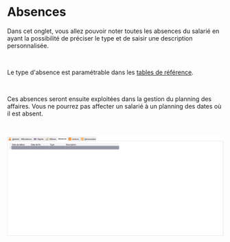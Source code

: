 # Absences

Dans cet onglet, vous allez pouvoir noter toutes les absences du salarié 
 en ayant la possibilité de préciser le type et de saisir une description 
 personnalisée.


 


Le type d'absence est paramétrable dans les [tables 
 de référence](../../TablesReferences/2/TablesSalaries.md).


 


Ces absences seront ensuite exploitées dans la gestion du planning des 
 affaires. Vous ne pourrez pas affecter un salarié à un planning des dates 
 où il est absent.


 


![](OngletAbsences.png)



